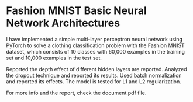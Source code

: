 # Fashion MNIST Basic Neural Network Architectures
I have implemented a simple multi-layer perceptron neural network using PyTorch to solve a clothing classification problem with the Fashion MNIST dataset, which consists of 10 classes with 60,000 examples in the training set and 10,000 examples in the test set.

Reported the depth effect of different hidden layers are reported. Analyzed the dropout technique and reported its results. Used batch normalization and reported its effects. The model is tested for L1 and L2 regularization.

For more info and the report, check the document.pdf file.
